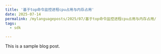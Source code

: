 ```yaml
---
title: '基于top命令监控进程cpu占用与内存占用'
date: 2025-07-14
permalink: /mylanguageposts/2025/07/基于top命令监控进程cpu占用与内存占用/
tags:
  - sdk

---
```


This is a sample blog post.  